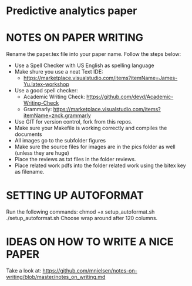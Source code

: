 # Predictive analytics paper

# NOTES ON PAPER WRITING
Rename the paper.tex file into your paper name. Follow the steps below:
- Use a Spell Checker with US English as spelling language
- Make shure you use a neat Text IDE:
    - https://marketplace.visualstudio.com/items?itemName=James-Yu.latex-workshop
- Use a good spell checker:
    - Academic Writing Check: https://github.com/devd/Academic-Writing-Check
    - Grammarly: https://marketplace.visualstudio.com/items?itemName=znck.grammarly
- Use GIT for version control, fork from this repos.
- Make sure your Makefile is working correctly and compiles the documents
- All images go to the subfolder figures
- Make sure the source files for images are in the pics folder as well (unless they are huge)
- Place the reviews as txt files in the folder reviews.
- Place related work pdfs into the folder related work using the bitex key as filename.

# SETTING UP AUTOFORMAT
Run the following commands:
chmod +x setup_autoformat.sh
./setup_autoformat.sh
Choose wrap around after 120 columns.

# IDEAS ON HOW TO WRITE A NICE PAPER
Take a look at:
https://github.com/mnielsen/notes-on-writing/blob/master/notes_on_writing.md
